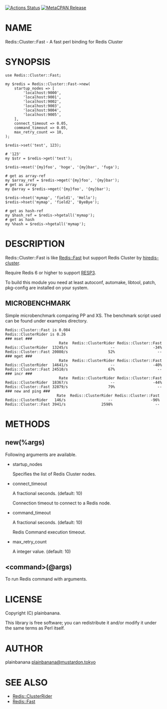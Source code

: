 [![Actions Status](https://github.com/plainbanana/Redis-Cluster-Fast/workflows/test/badge.svg)](https://github.com/plainbanana/Redis-Cluster-Fast/actions) [![MetaCPAN Release](https://badge.fury.io/pl/Redis-Cluster-Fast.svg)](https://metacpan.org/release/Redis-Cluster-Fast)
# NAME

Redis::Cluster::Fast - A fast perl binding for Redis Cluster

# SYNOPSIS

    use Redis::Cluster::Fast;

    my $redis = Redis::Cluster::Fast->new(
        startup_nodes => [
            'localhost:9000',
            'localhost:9001',
            'localhost:9002',
            'localhost:9003',
            'localhost:9004',
            'localhost:9005',
        ],
        connect_timeout => 0.05,
        command_timeout => 0.05,
        max_retry_count => 10,
    );

    $redis->set('test', 123);

    # '123'
    my $str = $redis->get('test');

    $redis->mset('{my}foo', 'hoge', '{my}bar', 'fuga');

    # get as array-ref
    my $array_ref = $redis->mget('{my}foo', '{my}bar');
    # get as array
    my @array = $redis->mget('{my}foo', '{my}bar');

    $redis->hset('mymap', 'field1', 'Hello');
    $redis->hset('mymap', 'field2', 'ByeBye');

    # get as hash-ref
    my $hash_ref = $redis->hgetall('mymap');
    # get as hash
    my %hash = $redis->hgetall('mymap');

# DESCRIPTION

Redis::Cluster::Fast is like [Redis::Fast](https://github.com/shogo82148/Redis-Fast) but support Redis Cluster by [hiredis-cluster](https://github.com/Nordix/hiredis-cluster).

Require Redis 6 or higher to support [RESP3](https://github.com/antirez/RESP3/blob/master/spec.md).

To build this module you need at least autoconf, automake, libtool, patch, pkg-config are installed on your system.

## MICROBENCHMARK

Simple microbenchmark comparing PP and XS.
The benchmark script used can be found under examples directory.

    Redis::Cluster::Fast is 0.084
    Redis::ClusterRider is 0.26
    ### mset ###
                            Rate  Redis::ClusterRider Redis::Cluster::Fast
    Redis::ClusterRider  13245/s                   --                 -34%
    Redis::Cluster::Fast 20080/s                  52%                   --
    ### mget ###
                            Rate  Redis::ClusterRider Redis::Cluster::Fast
    Redis::ClusterRider  14641/s                   --                 -40%
    Redis::Cluster::Fast 24510/s                  67%                   --
    ### incr ###
                            Rate  Redis::ClusterRider Redis::Cluster::Fast
    Redis::ClusterRider  18367/s                   --                 -44%
    Redis::Cluster::Fast 32879/s                  79%                   --
    ### new and ping ###
                           Rate  Redis::ClusterRider Redis::Cluster::Fast
    Redis::ClusterRider   146/s                   --                 -96%
    Redis::Cluster::Fast 3941/s                2598%                   --

# METHODS

## new(%args)

Following arguments are available.

- startup\_nodes

    Specifies the list of Redis Cluster nodes.

- connect\_timeout

    A fractional seconds. (default: 10)

    Connection timeout to connect to a Redis node.

- command\_timeout

    A fractional seconds. (default: 10)

    Redis Command execution timeout.

- max\_retry\_count

    A integer value. (default: 10)

## &lt;command>(@args)

To run Redis command with arguments.

# LICENSE

Copyright (C) plainbanana.

This library is free software; you can redistribute it and/or modify
it under the same terms as Perl itself.

# AUTHOR

plainbanana <plainbanana@mustardon.tokyo>

# SEE ALSO

- [Redis::ClusterRider](https://github.com/iph0/Redis-ClusterRider)
- [Redis::Fast](https://github.com/shogo82148/Redis-Fast)
